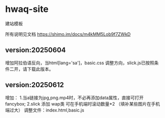 # hwaq-site
建站模板

所有说明见文档  https://shimo.im/docs/m4kMM5Lob9f7ZWkD
## version:20250604
增加阿拉伯语反向，当html[lang='sa']，basic.css 调整方向，slick.js已按照条件二开，请下载此版本。

## version:20250612
增加：
1.当a链接为jpg,png.mp4时，不必再添加data属性，直接可打开fancybox;
2.slick 添加 wap类 可在手机端时滚动数量*2 （填补某些图片在手机端过大）
调整文件：index.html,basic.js
